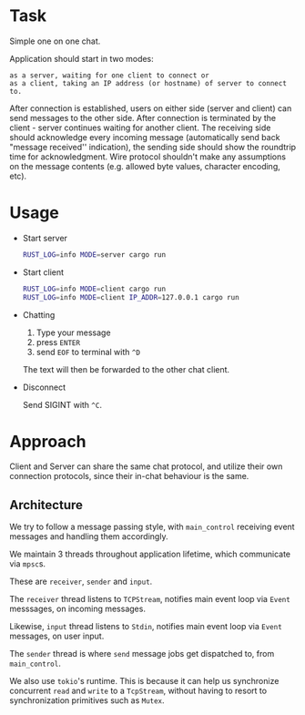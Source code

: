 # Task

Simple one on one chat.

Application should start in two modes:

    as a server, waiting for one client to connect or
    as a client, taking an IP address (or hostname) of server to connect to.

After connection is established, users on either side (server and client) can send messages to the other side. After connection is terminated by the client - server continues waiting for another client. The receiving side should acknowledge every incoming message (automatically send back "message received'' indication), the sending side should show the roundtrip time for acknowledgment. Wire protocol shouldn't make any assumptions on the message contents (e.g. allowed byte values, character encoding, etc).

# Usage

- Start server

    ``` sh
    RUST_LOG=info MODE=server cargo run
    ```

- Start client

    ``` sh
    RUST_LOG=info MODE=client cargo run
    RUST_LOG=info MODE=client IP_ADDR=127.0.0.1 cargo run
    ```

- Chatting

    1. Type your message
    2. press `ENTER`
    3. send `EOF` to terminal with `^D`

    The text will then be forwarded to the other chat client.

- Disconnect

    Send SIGINT with `^C`.

# Approach

Client and Server can share the same chat protocol, and utilize their own connection protocols, since their in-chat behaviour is the same.

## Architecture

We try to follow a message passing style, with `main_control` receiving event messages and handling them accordingly.

We maintain 3 threads throughout application lifetime, which communicate via `mpsc`s.

These are `receiver`, `sender` and `input`. 

The `receiver` thread listens to `TCPStream`, notifies main event loop via `Event` messsages, on incoming messages.

Likewise, `input` thread listens to `Stdin`, notifies main event loop via `Event` messages, on user input.

The `sender` thread is where `send` message jobs get dispatched to, from `main_control`.

We also use `tokio`'s runtime. This is because it can help us synchronize concurrent `read` and `write` to a `TcpStream`, without having to resort to synchronization primitives such as `Mutex`.
